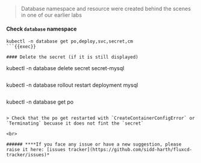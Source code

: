 > Database namespace and resource were created behind the scenes in one of our earlier labs

#### Check `database` namespace
```
kubectl -n database get po,deploy,svc,secret,cm
```{{exec}}

#### Delete the secret (if it is still displayed)
```
kubectl -n database delete secret secret-mysql
```{{exec}}

```
kubectl -n database rollout restart deployment mysql
```{{exec}}

```
kubectl -n database get po
```{{exec}}

> Check that the po get restarted with `CreateContainerConfigError` or `Terminating` becuase it does not fint the `secret`

<br>

###### ****If you face any issue or have a new suggestion, please raise it here: [issues tracker](https://github.com/sidd-harth/fluxcd-tracker/issues)*